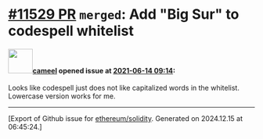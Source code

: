# [\#11529 PR](https://github.com/ethereum/solidity/pull/11529) `merged`: Add "Big Sur" to codespell whitelist

#### <img src="https://avatars.githubusercontent.com/u/137030?v=4" width="50">[cameel](https://github.com/cameel) opened issue at [2021-06-14 09:14](https://github.com/ethereum/solidity/pull/11529):

Looks like codespell just does not like capitalized words in the whitelist. Lowercase version works for me.




-------------------------------------------------------------------------------



[Export of Github issue for [ethereum/solidity](https://github.com/ethereum/solidity). Generated on 2024.12.15 at 06:45:24.]
